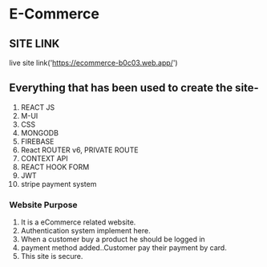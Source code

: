 # E-Commerce

## SITE LINK

live site link('https://ecommerce-b0c03.web.app/')

## Everything that has been used to create the site-

1. REACT JS
2. M-UI
3. CSS
4. MONGODB
5. FIREBASE
6. React ROUTER v6, PRIVATE ROUTE
7. CONTEXT API
8. REACT HOOK FORM
9. JWT
10. stripe payment system

### Website Purpose

1. It is a eCommerce related website.
2. Authentication system implement here.
3. When a customer buy a product he should be logged in
4. payment method added..Customer pay their payment by card.
5. This site is secure.
